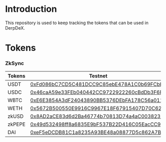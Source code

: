 # Introduction

This repository is used to keep tracking the tokens that can be used in DerpDeX.

# Tokens

### ZkSync

| Tokens | Testnet | Mainnet |
|--------|---------|---------|
| USDT   | [0xFd086bC7CD5C481DCC9C85ebE478A1C0b69FCbb9](https://goerli.explorer.zksync.io/address/0x0890A779A8675464b8d0BeDaF62620cE1EA62e4A) |  |
| USDC   | [0x46caA59e33FEb040442CC9722922260cBdDb3F6F](https://goerli.explorer.zksync.io/address/0x46caA59e33FEb040442CC9722922260cBdDb3F6F) |  |
| WBTC   | [0xE6E3854A3dF24043890BB5376DEbFA178C56a011](https://goerli.explorer.zksync.io/address/0xE6E3854A3dF24043890BB5376DEbFA178C56a011) |  |
| WETH   | [0x5672B500550E9916C9967E18F67915407D70C62e](https://goerli.explorer.zksync.io/address/0x5672B500550E9916C9967E18F67915407D70C62e) |  |
| zkUSD  | [0x8AD2aCE83d6d2Ba46774b70813D74a4aC0038237](https://goerli.explorer.zksync.io/address/0x8AD2aCE83d6d2Ba46774b70813D74a4aC0038237) |  |
| zkPEPE | [0x49d532498ff8a6835E9bF537B22D416C05EacCC9](https://goerli.explorer.zksync.io/address/0x49d532498ff8a6835E9bF537B22D416C05EacCC9) |  |
| DAI    | [0xeF5eDCDB81C1a8235A93BE48a08877D5c862A7Bc](https://goerli.explorer.zksync.io/address/0xeF5eDCDB81C1a8235A93BE48a08877D5c862A7Bc) |  |
